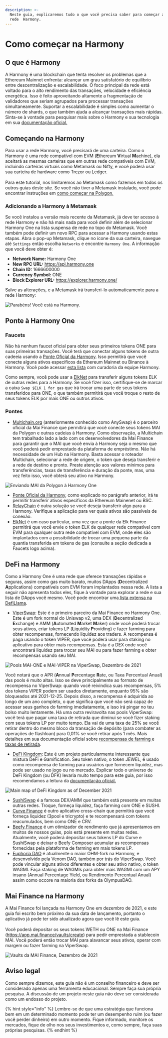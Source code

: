 ```yaml
---
description: >-
  Neste guia, explicaremos tudo o que você precisa saber para começar a usar a
  rede  Harmony.
---
```


# Como começar na Harmony

## O que é Harmony

A Harmony é uma blockchain que tenta resolver os problemas que a Ethereum Mainnet enfrenta: alcançar um grau satisfatório de equilíbrio entre descentralização e escalabilidade. O foco principal da rede está voltado para o alto rendimento das transações, velocidade e eficiência energética. Isso é feito aproveitando altamente a fragmentação de validadores que seriam agrupados para processar transações simultaneamente. Suportar a escalabilidade é simples como aumentar o número de shards, o que também ajuda a alcançar transações mais rápidas. Sinta-se à vontade para pesquisar mais sobre o Harmony e sua tecnologia em sua [documentação oficial.](https://docs.harmony.one/home/general/technology)

## Começando na Harmony

Para usar a rede Harmony, você precisará de uma carteira. Como o Harmony é uma rede compatível com EVM (**E**thereum **V**irtual **M**achine), ela aceitará as mesmas carteiras que em outras rede compatíveis com EVM, incluindo carteiras virtuais como Metamask ou Nifty, e você poderá usar sua carteira de hardware como Trezor ou Ledger. \
\
Para este tutorial, nos limitaremos ao Metamask como fazemos em todos os outros guias deste site. Se você não tiver a Metamask instalado, você pode encontrar instruções em [como começar na Polygon.](../../polygon-tutorials/how-to-get-started-on-polygon.md)

### Adicionando a Harmony à Metamask

Se você instalou a versão mais recente da Metamask, já deve ter acesso à rede Harmony e não há mais nada para você definir além de selecionar Harmony One na lista suspensa de rede no topo do Metamask. Você também pode definir um novo RPC para acessar a Harmony usando estas etapas. Abra o pop-up Metamask, clique no ícone da sua carteira, navegue até `Settings` então escolha `Networks` e encontre `Harmony One`. A informação que você deve obter é:

* **Network Name:** Harmony One
* **New RPC URL:** https://api.harmony.one
* **Chain ID:** 1666600000
* **Currency Symbol:** ONE
* **Block Explorer URL:** https://explorer.harmony.one/

Salve as alterações, e a Metamask irá transferi-lo automaticamente para a rede Harmony:

![Parabéns! Você está na Harmony.](../../.gitbook/assets/Harmony-onboarding-1.png)

## Ponte à Harmony One

### Faucets

Não há nenhum faucet oficial para obter seus primeiros tokens ONE para suas primeiras transações. Você terá que conectar alguns tokens de outra cadeeia usando a [Ponte Oficial da Harmony](https://bridge.harmony.one/erc20). Isso permitirá que você conecte alguns ativos específicos da Ethereum Mainnet ou Binance à Harmony. Você pode acessar [esta lista](https://docs.harmony.one/home/developers/harmony-stack#bridges-fiat-gateways-exchanges) com curadoria da equipe Harmony.

Como sempre, você pode usar a [ElkNet](https://app.elk.finance/#/elknet) para transferir alguns tokens ELK de outras redes para a Harmony. Se você fizer isso, certifique-se de marcar a caixa `Swap $ELK 1 for gas` que irá trocar uma parte de seus tokens transferidos para ONE, o que também permitirá que você troque o resto de seus tokens ELK por mais ONE ou outros ativos.

### Pontes

* [Multichain.org](https://app.multichain.org/#/router) (anteriormente conhecido como AnySwap) é o parceiro oficial da Mai Finance que permitirá que você conecte seus tokens MAI da Polygon e outras cadeias à Harmony. Como observação, a Multichain tem trabalhado lado a lado com os desenvolvedores da Mai Finance para garantir que o MAI que você envia à Harmony seja o mesmo que você poderá pedir emprestado da plataforma de empréstimo. Não há necessidade de um Hub na Harmony. Basta acessar o roteador Multichain, selecionar a rede de origem, o token que deseja transferir e a rede de destino e pronto. Preste atenção aos valores mínimos para transferências, taxas de transferência e duração da ponte, mas, uma vez feito isso, você obterá seu ativo no Harmony.

![Enviando MAI da Polygon à Harmony One](../../.gitbook/assets/Harmony-onboarding-2.png)

* [Ponte Oficial da Harmony](https://bridge.harmony.one/erc20), como explicado no parágrafo anterior, irá te permitir transferir ativos específicos da Ethereum Mainenet ou BSC.
* [RelayChain](https://app.relaychain.com/#/cross-chain-bridge-transfer) é outra solução se você deseja transferir algo para a Harmony. Verifique a aplicação para ver quais ativos são passíveis de conexão.
* [ElkNet](https://app.elk.finance/#/elknet) é um caso particular, uma vez que a ponte da Elk Finance permitirá que você envie o token ELK de qualquer rede compatível com EVM para qualquer outra rede compatível com EVM, onde eles são implantados com a possibilidade de trocar uma pequena parte da quantia transferida em tokens de gas (consulte a seção dedicada a Faucets logo acima).

## DeFi na Harmony

Como a Harmony One é uma rede que oferece transações rápidas e seguras, assim como gas muito barato, muitos DApps (**D**ecentralized **A**pplications) compatíveis com EVM foram implantados nessa rede. A lista a seguir não apresenta todos eles, fique à vontade para explorar a rede e sua lista de DApps você mesmo. Você pode encontrar uma[ lista extensa na DefiLlama](https://defillama.com/chain/Harmony).

* [ViperSwap](https://viper.exchange/#/swap): Este é o primeiro parceiro da Mai Finance no Harmony One. Este é um fork normal do Uniswap v2, uma DEX (**D**ecentralized **E**xchange) e AMM (**A**utomated **M**arket **M**aker) onde você poderá trocar seus ativos, criar tokens LP (**L**iquidity **P**roviding) e fazer farming para obter recompensas, fornecendo liquidez aos traders. A recompensa é paga usando o token VIPER, que você poderá usar para staking no aplicativo para obter mais recompensas. Esta é a DEX onde você encontrará liquidez para trocar seu MAI ou para fazer farming e obter recompensas usando seu MAI.

![Pools MAI-ONE e MAI-VIPER na ViperSwap, Dezembro de 2021](../../.gitbook/assets/Harmony-onboarding-3.png)

Você notará que o APR (**A**nnual **P**ercentage **R**ate, ou Taxa Percentual Anual) das pools é muito altas. Isso se deve principalmente ao formato de recompensa no ViperSwap: quando você reivindica suas recompensas, 5% dos tokens VIPER podem ser usados diretamente, enquanto 95% são bloqueados até 2021-12-25. Depois disso, a recompensa é adquirida ao longo de um ano completo, o que significa que você não será capaz de acessar seus ganhos do farming imediatamente, e isso irá pingar no teu bolso muito lentamente. Há uma outra reviravolta nas pools ViperSwap: você terá que pagar uma taxa de retirada que diminui se você fizer staking com seus tokens LP por muito tempo. Ela vai de uma taxa de 25% se você retirar dentro do mesmo bloco da transação de depósito (para combater as operações de flashloan) para 0,01% se você retirar após 1 mês. Mais detalhes em sua documentação oficial sobre [recompensas de farming ](https://docs.venomdao.org/viper/tokenomics#bbd0)e [taxas de retirada](https://docs.venomdao.org/viper/fees).

* [DeFi Kingdom](https://game.defikingdoms.com/#/): Este é um projeto particularmente interessante que mistura DeFi e Gamification. Seu token nativo, o token JEWEL, é usado como recompensa de farming para usuários que fornecem liquidez, mas pode ser usado no jogo ou no mercado. Explicar todo o universo de DeFi Kingdom (ou DFK) levaria muito tempo para este guia, por isso recomendamos a leitura da [documentação oficial.](https://docs.defikingdoms.com)

![Main map of DeFi Kingdom as of December 2021](../../.gitbook/assets/Harmony-onboarding-4.png)

* [SushiSwap](https://app.sushi.com) é a famosa DEX/AMM que também está presente em muitas outras redes. Troque, forneça liquidez, faça farming com ONE e SUSHI.
* [Curve Finance](https://harmony.curve.fi) é outro aplicativo cross-chain que permitirá que você forneça liquidez (3pool e tricrypto) e te recompensará com tokens reacumulados, bem como ONE e CRV.
* [Beefy Finance](https://app.beefy.finance/#/harmony) é um otimizador de rendimento que já apresentamos em muitos de nossos guias, pois está presente em muitas redes. Atualmente, você poderá depositar seus tokens LP do Curve e SushiSwap e deixar o Beefy Composer acumular as recompensas fornecidas pela plataforma de farming em mais tokens LP.
* [Euphoria DAO](https://app.euphoria.money/#/dashboard) é atualmente o maior OHM-fork na Harmony, e desenvolvido pela Venom DAO, também por trás do ViperSwap. Você pode vincular alguns ativos diferentes e obter seu ativo nativo, o token WAGMI. Faça staking de WAGMIs para obter mais WAGMI com um APY insano (Annual Percentage Yield, ou Rendimento Percentual Anual) assim como occore na maioria dos forks da OlympusDAO.

## Mai Finance na Harmony

A Mai Finance foi lançada na Harmony One em dezembro de 2021, e este guia foi escrito bem próximo da sua data de lançamento, portanto o aplicativo já pode ter sido atualizado agora que você lê este guia. \
\
Você poderá depositar os seus tokens WETH ou ONE na Mai Finance (https://app.mai.finance/vaults/create) para pedir emprestada a stablecoin MAI. Você poderá então trocar MAI para alavancar seus ativos, operar com margem ou fazer farming na ViperSwap.

![Vaults da MAI Finance, Dezembro de 2021](../../.gitbook/assets/Harmony-onboarding-5.png)

## Aviso legal

Como sempre dizemos, este guia não é um conselho financeiro e deve ser considerado apenas uma ferramenta educacional. Sempre faça sua própria pesquisa. A discussão de um projeto neste guia não deve ser considerada como um endosso do projeto.

{% hint style="info" %}
Lembre-se de que uma estratégia que funciona bem em um determinado momento pode ter um desempenho ruim (ou fazer você perder dinheiro) em outro momento. Fique informado, monitore os mercados, fique de olho nos seus investimentos e, como sempre, faça suas próprias pesquisas.
{% endhint %}
